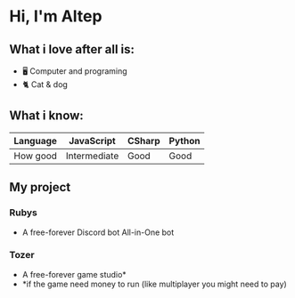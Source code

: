 # Hi, I'm Altep

## What i love after all is:
- 🖥️ Computer and programing
- 🐈 Cat & dog

## What i know:
| Language | JavaScript | CSharp | Python |
|--|--|--|--|
| How good | Intermediate | Good | Good |

## My project

### Rubys
- A free-forever Discord bot All-in-One bot
### Tozer 
- A free-forever game studio*
- *if the game need money to run (like multiplayer you might need to pay)
